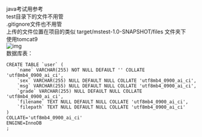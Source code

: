 java考试用参考  
test目录下的文件不用管  
.gitignore文件也不用管  
上传的文件位置在项目的类似 target/mstest-1.0-SNAPSHOT/files 文件夹下  
使用tomcat9  
![img](https://cdn.jsdelivr.net/gh/efufu/img/furina-1.png)  
数据库表：  
```
CREATE TABLE `user` (
	`name` VARCHAR(255) NOT NULL DEFAULT '' COLLATE 'utf8mb4_0900_ai_ci',
	`sex` VARCHAR(255) NULL DEFAULT NULL COLLATE 'utf8mb4_0900_ai_ci',
	`msg` VARCHAR(255) NULL DEFAULT NULL COLLATE 'utf8mb4_0900_ai_ci',
	`grade` VARCHAR(255) NULL DEFAULT NULL COLLATE 'utf8mb4_0900_ai_ci',
	`filename` TEXT NULL DEFAULT NULL COLLATE 'utf8mb4_0900_ai_ci',
	`filepath` TEXT NULL DEFAULT NULL COLLATE 'utf8mb4_0900_ai_ci'
)
COLLATE='utf8mb4_0900_ai_ci'
ENGINE=InnoDB
;
```
